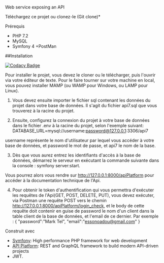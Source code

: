 Web service exposing an API

Téléchargez ce projet ou clonez-le (Git clone)*

Prérequis
+ PHP 7.2
+ MySQL
+ Symfony 4
+PostMan

##Installation

[![Codacy Badge](https://api.codacy.com/project/badge/Grade/05bd8ac526184bbda8467fd368f68314)](https://app.codacy.com/gh/Steve237/api_projet7_openclassroom?utm_source=github.com&utm_medium=referral&utm_content=Steve237/api_projet7_openclassroom&utm_campaign=Badge_Grade)

Pour installer le projet, vous devez le cloner ou le télécharger, puis l'ouvrir via votre éditeur de texte. 
Pour le faire tourner sur votre machine en local, vous pouvez
installer MAMP (ou WAMP pour Windows, ou LAMP pour Linux).

1. Vous devez ensuite importer le fichier sql contenant les données du projet dans votre base de données. 
Il s'agit du fichier api7.sql que vous trouverez à la racine du projet.

2. Ensuite, configurez la connexion du projet à votre base de données dans le fichier .env à la racine du projet, selon l'exemple suivant:
DATABASE_URL=mysql://username:password@127.0.0.1:3306/api7

username représente le nom d'utilisateur par lequel vous accéder à votre base de données, et password le mot de passe, et api7 le nom de la base.

3. Dès que vous aurez entrez les identifiants d'accès à la base de données, démarrez le serveur en exécutant la commande suivante dans la console : symfony server:start.

Vous pourrez alors vous rendre sur http://127.0.0.1:8000/apiPlatform pour accéder à la documentation technique de l'Api.

4. Pour obtenir le token d'authentification qui vous permettra d'exécuter les requêtes de l'Api(GET, POST, DELETE, PUT), vous devez exécuter, via Postman une requête POST 
vers le chemin http://127.0.0.1:8000/apiPlatform/login_check, et le body de cette requête doit contenir en guise de password le nom d'un client dans la table client de la base de données, 
et l'email de ce dernier. Par exemple : 
{
    "password":"Mark Tel",
    "email":"essonoadou@gmail.com"
}

Construit avec
* [Symfony](https://symfony.com/): High performance PHP framework for web development
* [API Platform](https://api-platform.com/): REST and GraphQL framework to build modern API-driven projects
* JWT.
